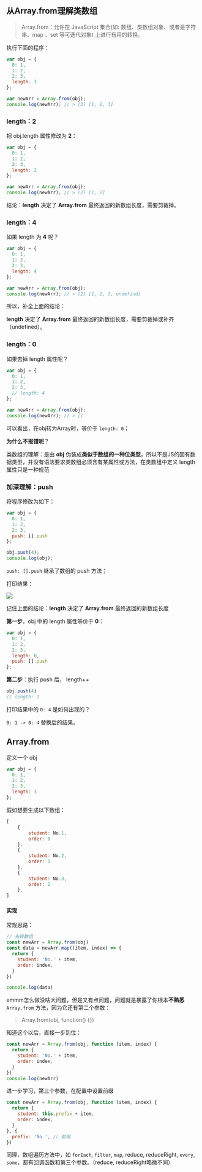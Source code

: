 ## 从Array.from理解类数组

> Array.from：允许在 JavaScript 集合(如: 数组、类数组对象、或者是字符串、map 、set 等可迭代对象) 上进行有用的转换。

执行下面的程序：

```js
var obj = {
  0: 1,
  1: 2,
  2: 3,
  length: 3
};

var newArr = Array.from(obj);
console.log(newArr); // > (3) [1, 2, 3]
```

### length：2

把 obj.length 属性修改为 **2**：

```js
var obj = {
  0: 1,
  1: 2,
  2: 3,
  length: 2
};

var newArr = Array.from(obj);
console.log(newArr); // > (2) [1, 2]
```

结论：**length** 决定了 **Array.from** 最终返回的新数组长度，需要剪裁掉。

### length：4

如果 length 为 **4** 呢？

```js
var obj = {
  0: 1,
  1: 2,
  2: 3,
  length: 4
};

var newArr = Array.from(obj);
console.log(newArr); // > (2) [1, 2, 3, undefind]
```

所以，补全上面的结论：

**length** 决定了 **Array.from** 最终返回的新数组长度，需要剪裁掉或补齐（undefined）。

### length：0

如果去掉 length 属性呢？

```js
var obj = {
  0: 1,
  1: 2,
  2: 3,
  // length: 4
};

var newArr = Array.from(obj);
console.log(newArr); // > []
```

可以看出，在obj转为Array时，等价于 `length: 0`；

**为什么不报错呢**？

类数组的理解：是由 **obj** 伪装成**类似于数组的一种位类型**，所以不是JS的固有数据类型，并没有语法要求类数组必须含有某属性或方法，在类数组中定义 length 属性只是一种规范



### 加深理解：push

将程序修改为如下：

```js
var obj = {
  0: 1,
  1: 2,
  2: 3,
  push: [].push
};

obj.push(4);
console.log(obj);
```

`push: [].push` 继承了数组的 push 方法；

打印结果：

![](https://cdn.jsdelivr.net/gh/yesmore/img/img/20211227105812.png)

记住上面的结论：**length** 决定了 **Array.from** 最终返回的新数组长度

**第一步**，obj 中的 length 属性等价于 **0**：

```js
var obj = {
  0: 1,
  1: 2,
  2: 3,
  length: 0,
  push: [].push
};
```

**第二步**：执行 push 后， length++

```js
obj.push(4)
// length: 1
```

打印结果中的 `0: 4` 是如何出现的？

`0: 1 -> 0: 4` 替换后的结果。



## Array.from

定义一个 obj

```js
var obj = {
  0: 1,
  1: 2,
  2: 3,
  length: 3
};
```

假如想要生成以下数组：

```js
[
    {
        student: No.1,
        order: 0
    },
    {
        student: No.2,
        order: 1
    },
    {
        student: No.3,
        order: 2
    },
]
```

#### 实现

常规思路：

```js
// 先转数组
const newArr = Array.from(obj)
const data = newArr.map((item, index) => {
  return {
    student: 'No.' + item,
    order: index,
  }
})

console.log(data)
```

emmm怎么做没啥大问题，但是又有点问题，问题就是暴露了你根本**不熟悉** `Array.from` 方法，因为它还有第二个参数：

> Array.from(obj, function() {})

知道这个以后，直接一步到位：

```js
const newArr = Array.from(obj, function (item, index) {
  return {
    student: 'No.' + item,
    order: index,
  }
})
console.log(newArr)
```

进一步学习，第三个参数，在配置中设置前缀

```js
const newArr = Array.from(obj, function (item, index) {
  return {
    student: this.prefix + item,
    order: index,
  }
}, {
  prefix: 'No.', // 前缀
})
```



同理，数组遍历方法中，如 `forEach`, `filter`, `map`, reduce, reduceRight, `every`, `some`，都有回调函数和第三个参数。（reduce, reduceRight略微不同）

